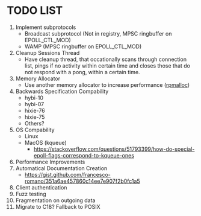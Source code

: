 # TODO LIST

 1. Implement subprotocols 
	 - Broadcast subprotocol (Not in registry, MPSC ringbuffer on EPOLL_CTL_MOD)
	 - WAMP (MPSC ringbuffer on EPOLL_CTL_MOD)
 2. Cleanup Sessions Thread 
	 - Have cleanup thread, that occationally scans through connection list, pings if no activity within certain time and closes those that do not respond with a pong, within a certain time.
 3. Memory Allocator 
	 - Use another memory allocator to increase performance ([rpmalloc](https://github.com/mjansson/rpmalloc/))
 4. Backwards Specification Compability
	 - hybi-10
	 - hybi-07
	 - hixie-76
	 - hixie-75
	 - Others?
 5. OS Compability
	 - Linux
	 - MacOS (kqueue)
        * https://stackoverflow.com/questions/51793399/how-do-special-epoll-flags-correspond-to-kqueue-ones
 6. Performance Improvements
 7. Automatical Documentation Creation
     - https://gist.github.com/francesco-romano/351a6ae457860c14ee7e907f2b0fc1a5
 8. Client authentication
 9. Fuzz testing
 10. Fragmentation on outgoing data
 11. Migrate to C18? Fallback to POSIX
